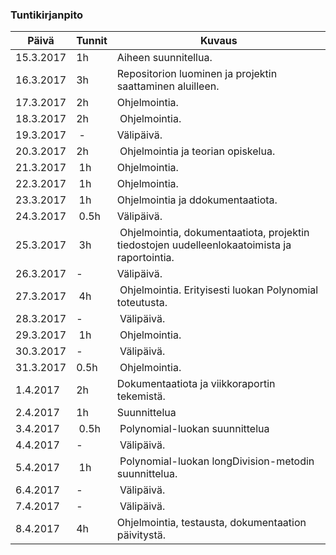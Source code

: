 ### Tuntikirjanpito
Päivä | Tunnit | Kuvaus
-----------|------|------
15.3.2017 | 1h | Aiheen suunnitellua.
16.3.2017 | 3h | Repositorion luominen ja projektin saattaminen aluilleen.
17.3.2017 | 2h | Ohjelmointia.
18.3.2017 | 2h | Ohjelmointia.
19.3.2017 | - | Välipäivä.
20.3.2017 | 2h | Ohjelmointia ja teorian opiskelua.
21.3.2017 | 1h | Ohjelmointia.
22.3.2017 | 1h | Ohjelmointia.
23.3.2017 | 1h | Ohjelmointia ja ddokumentaatiota.
24.3.2017 | 0.5h | Välipäivä.
25.3.2017 | 3h | Ohjelmointia, dokumentaatiota, projektin tiedostojen uudelleenlokaatoimista ja raportointia.
26.3.2017 | - | Välipäivä.
27.3.2017 | 4h | Ohjelmointia. Erityisesti luokan Polynomial toteutusta.
28.3.2017 | - | Välipäivä.
29.3.2017 | 1h | Ohjelmointia.
30.3.2017 | - | Välipäivä.
31.3.2017 | 0.5h | Ohjelmointia.
1.4.2017 | 2h | Dokumentaatiota ja viikkoraportin tekemistä.
2.4.2017 | 1h | Suunnittelua
3.4.2017 | 0.5h | Polynomial-luokan suunnittelua
4.4.2017 | - | Välipäivä.
5.4.2017 | 1h | Polynomial-luokan longDivision-metodin suunnittelua.
6.4.2017 | - | Välipäivä.
7.4.2017 | - | Välipäivä.
8.4.2017 | 4h | Ohjelmointia, testausta, dokumentaation päivitystä.
